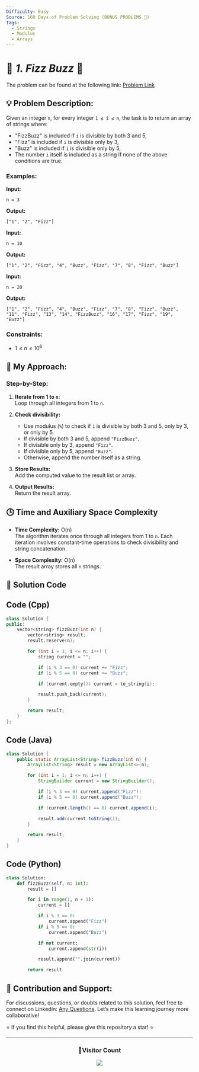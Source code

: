 ```yaml
---
Difficulty: Easy
Source: 160 Days of Problem Solving (BONUS PROBLEMS 🎁)
Tags:
  - Strings
  - Modulus
  - Arrays
---
```


# 🚀 _1. Fizz Buzz_ 🧠

The problem can be found at the following link: [Problem Link](https://www.geeksforgeeks.org/batch/gfg-160-problems/track/string-bonus-problems/problem/fizz-buzz)

## 💡 **Problem Description:**

Given an integer `n`, for every integer `1 ≤ i ≤ n`, the task is to return an array of strings where:

- "FizzBuzz" is included if `i` is divisible by both 3 and 5,
- "Fizz" is included if `i` is divisible only by 3,
- "Buzz" is included if `i` is divisible only by 5,
- The number `i` itself is included as a string if none of the above conditions are true.

### **Examples:**

**Input:**

```
n = 3
```

**Output:**

```
["1", "2", "Fizz"]
```

**Input:**

```
n = 10
```

**Output:**

```
["1", "2", "Fizz", "4", "Buzz", "Fizz", "7", "8", "Fizz", "Buzz"]
```

**Input:**

```
n = 20
```

**Output:**

```
["1", "2", "Fizz", "4", "Buzz", "Fizz", "7", "8", "Fizz", "Buzz", "11", "Fizz", "13", "14", "FizzBuzz", "16", "17", "Fizz", "19", "Buzz"]
```

### Constraints:

- $`1 ≤ n ≤ 10^6`$

## 🎯 **My Approach:**

### Step-by-Step:

1. **Iterate from 1 to `n`:**  
   Loop through all integers from 1 to `n`.

2. **Check divisibility:**

   - Use modulus (`%`) to check if `i` is divisible by both 3 and 5, only by 3, or only by 5.
   - If divisible by both 3 and 5, append `"FizzBuzz"`.
   - If divisible only by 3, append `"Fizz"`.
   - If divisible only by 5, append `"Buzz"`.
   - Otherwise, append the number itself as a string.

3. **Store Results:**  
   Add the computed value to the result list or array.

4. **Output Results:**  
   Return the result array.

## 🕒 **Time and Auxiliary Space Complexity**

- **Time Complexity:** O(n)  
  The algorithm iterates once through all integers from 1 to `n`. Each iteration involves constant-time operations to check divisibility and string concatenation.

- **Space Complexity:** O(n)  
  The result array stores all `n` strings.

## 📝 **Solution Code**

## Code (Cpp)

```cpp
class Solution {
public:
    vector<string> fizzBuzz(int n) {
        vector<string> result;
        result.reserve(n);

        for (int i = 1; i <= n; i++) {
            string current = "";

            if (i % 3 == 0) current += "Fizz";
            if (i % 5 == 0) current += "Buzz";

            if (current.empty()) current = to_string(i);

            result.push_back(current);
        }

        return result;
    }
};
```

## Code (Java)

```java
class Solution {
    public static ArrayList<String> fizzBuzz(int n) {
        ArrayList<String> result = new ArrayList<>(n);

        for (int i = 1; i <= n; i++) {
            StringBuilder current = new StringBuilder();

            if (i % 3 == 0) current.append("Fizz");
            if (i % 5 == 0) current.append("Buzz");

            if (current.length() == 0) current.append(i);

            result.add(current.toString());
        }

        return result;
    }
}
```

## Code (Python)

```python
class Solution:
    def fizzBuzz(self, n: int):
        result = []

        for i in range(1, n + 1):
            current = []

            if i % 3 == 0:
                current.append("Fizz")
            if i % 5 == 0:
                current.append("Buzz")

            if not current:
                current.append(str(i))

            result.append("".join(current))

        return result
```

## 🎯 Contribution and Support:

For discussions, questions, or doubts related to this solution, feel free to connect on LinkedIn: [Any Questions](https://www.linkedin.com/in/patel-hetkumar-sandipbhai-8b110525a/). Let’s make this learning journey more collaborative!

⭐ If you find this helpful, please give this repository a star! ⭐

---

<div align="center">
  <h3><b>📍Visitor Count</b></h3>
</div>

<p align="center">
  <img src="https://visitor-badge.laobi.icu/badge?page_id=Hunterdii.GeeksforGeeks-POTD" />
</p>
